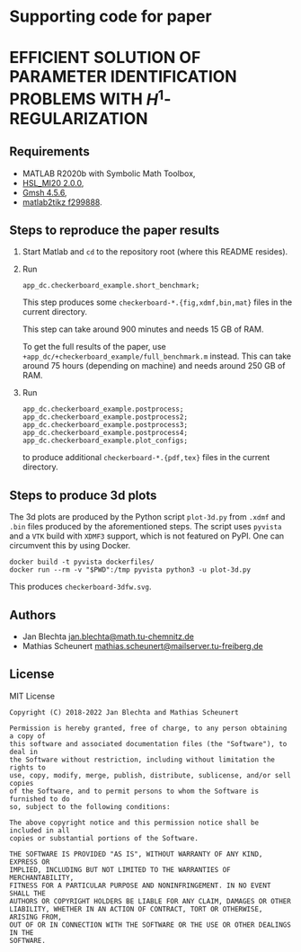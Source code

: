 # Supporting code for paper #
# EFFICIENT SOLUTION OF PARAMETER IDENTIFICATION PROBLEMS WITH $H^1$-REGULARIZATION #


## Requirements ##

* MATLAB R2020b with Symbolic Math Toolbox,
* [HSL_MI20 2.0.0](https://www.hsl.rl.ac.uk/packages/hsl_mi20.html),
* [Gmsh 4.5.6](https://gmsh.info),
* [matlab2tikz f299888](https://github.com/matlab2tikz/matlab2tikz/tree/f299888fc381a6976009678a7dc00e6fe6872bd2).


## Steps to reproduce the paper results ##

1. Start Matlab and `cd` to the repository root
   (where this README resides).
2. Run
   ```
   app_dc.checkerboard_example.short_benchmark;
   ```
   This step produces some `checkerboard-*.{fig,xdmf,bin,mat}`
   files in the current directory.

   This step can take around 900 minutes and needs 15 GB of RAM.

   To get the full results of the paper, use
   `+app_dc/+checkerboard_example/full_benchmark.m` instead.
   This can take around 75 hours (depending on machine) and needs
   around 250 GB of RAM.
3. Run
   ```
   app_dc.checkerboard_example.postprocess;
   app_dc.checkerboard_example.postprocess2;
   app_dc.checkerboard_example.postprocess3;
   app_dc.checkerboard_example.postprocess4;
   app_dc.checkerboard_example.plot_configs;
   ```
   to produce additional
   `checkerboard-*.{pdf,tex}` files in
   the current directory.


## Steps to produce 3d plots ##

The 3d plots are produced by the Python script `plot-3d.py`
from `.xdmf` and `.bin` files produced by the aforementioned
steps. The script uses `pyvista` and a `VTK` build with `XDMF3`
support, which is not featured on PyPI. One can circumvent this
by using Docker.
```
docker build -t pyvista dockerfiles/
docker run --rm -v "$PWD":/tmp pyvista python3 -u plot-3d.py
```
This produces `checkerboard-3dfw.svg`.


## Authors ##

* Jan Blechta <jan.blechta@math.tu-chemnitz.de>
* Mathias Scheunert <mathias.scheunert@mailserver.tu-freiberg.de>


## License ##

MIT License
```
Copyright (C) 2018-2022 Jan Blechta and Mathias Scheunert

Permission is hereby granted, free of charge, to any person obtaining a copy of
this software and associated documentation files (the "Software"), to deal in
the Software without restriction, including without limitation the rights to
use, copy, modify, merge, publish, distribute, sublicense, and/or sell copies
of the Software, and to permit persons to whom the Software is furnished to do
so, subject to the following conditions:

The above copyright notice and this permission notice shall be included in all
copies or substantial portions of the Software.

THE SOFTWARE IS PROVIDED "AS IS", WITHOUT WARRANTY OF ANY KIND, EXPRESS OR
IMPLIED, INCLUDING BUT NOT LIMITED TO THE WARRANTIES OF MERCHANTABILITY,
FITNESS FOR A PARTICULAR PURPOSE AND NONINFRINGEMENT. IN NO EVENT SHALL THE
AUTHORS OR COPYRIGHT HOLDERS BE LIABLE FOR ANY CLAIM, DAMAGES OR OTHER
LIABILITY, WHETHER IN AN ACTION OF CONTRACT, TORT OR OTHERWISE, ARISING FROM,
OUT OF OR IN CONNECTION WITH THE SOFTWARE OR THE USE OR OTHER DEALINGS IN THE
SOFTWARE.
```
